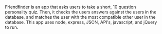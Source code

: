 Friendfinder is an app that asks users to take a short, 10 question personality quiz. Then, it checks the users answers against the users in the database, and matches the user with the most compatible other user in the database. This app uses node, express, JSON, API's, javascript, and jQuery to run.